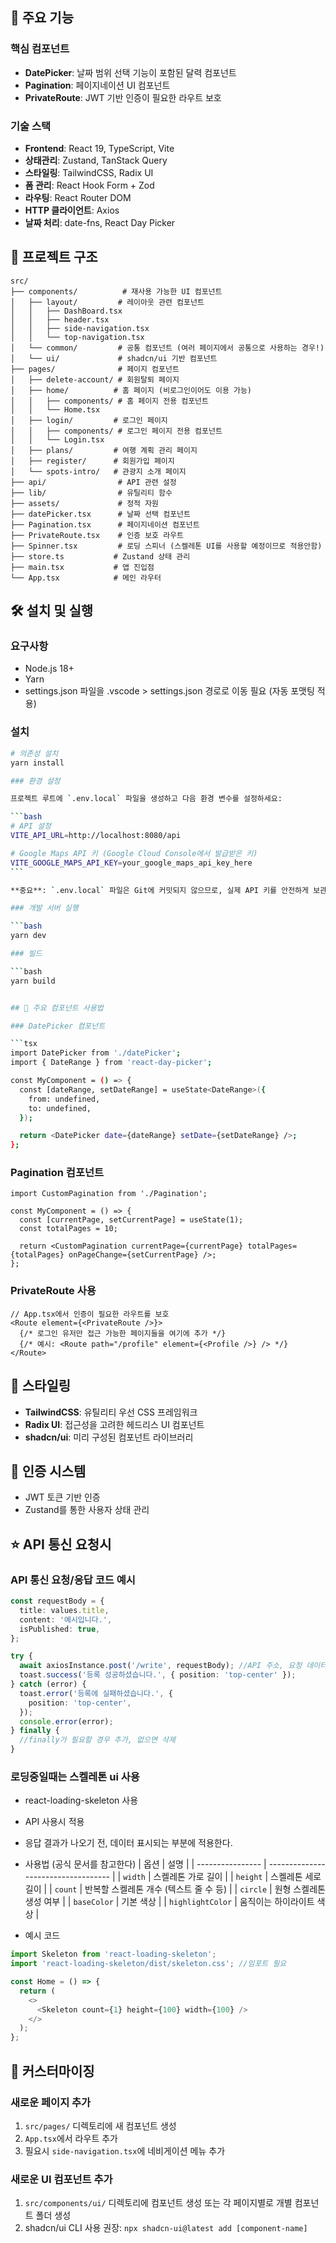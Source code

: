 ## 🚀 주요 기능

### 핵심 컴포넌트

- **DatePicker**: 날짜 범위 선택 기능이 포함된 달력 컴포넌트
- **Pagination**: 페이지네이션 UI 컴포넌트
- **PrivateRoute**: JWT 기반 인증이 필요한 라우트 보호

### 기술 스택

- **Frontend**: React 19, TypeScript, Vite
- **상태관리**: Zustand, TanStack Query
- **스타일링**: TailwindCSS, Radix UI
- **폼 관리**: React Hook Form + Zod
- **라우팅**: React Router DOM
- **HTTP 클라이언트**: Axios
- **날짜 처리**: date-fns, React Day Picker

## 📁 프로젝트 구조

```
src/
├── components/          # 재사용 가능한 UI 컴포넌트
│   ├── layout/         # 레이아웃 관련 컴포넌트
│   │   ├── DashBoard.tsx
│   │   ├── header.tsx
│   │   ├── side-navigation.tsx
│   │   └── top-navigation.tsx
│   └── common/         # 공통 컴포넌트 (여러 페이지에서 공통으로 사용하는 경우!)
│   └── ui/             # shadcn/ui 기반 컴포넌트
├── pages/              # 페이지 컴포넌트
│   ├── delete-account/ # 회원탈퇴 페이지
│   ├── home/          # 홈 페이지 (비로그인이어도 이용 가능)
│   │   ├── components/ # 홈 페이지 전용 컴포넌트
│   │   └── Home.tsx
│   ├── login/         # 로그인 페이지
│   │   ├── components/ # 로그인 페이지 전용 컴포넌트
│   │   └── Login.tsx
│   ├── plans/         # 여행 계획 관리 페이지
│   ├── register/      # 회원가입 페이지
│   └── spots-intro/   # 관광지 소개 페이지
├── api/                # API 관련 설정
├── lib/                # 유틸리티 함수
├── assets/             # 정적 자원
├── datePicker.tsx      # 날짜 선택 컴포넌트
├── Pagination.tsx      # 페이지네이션 컴포넌트
├── PrivateRoute.tsx    # 인증 보호 라우트
├── Spinner.tsx         # 로딩 스피너 (스켈레톤 UI를 사용할 예정이므로 적용안함)
├── store.ts           # Zustand 상태 관리
├── main.tsx           # 앱 진입점
└── App.tsx            # 메인 라우터
```

## 🛠 설치 및 실행

### 요구사항

- Node.js 18+
- Yarn
- settings.json 파일을 .vscode > settings.json 경로로 이동 필요 (자동 포맷팅 적용)

### 설치

````bash
# 의존성 설치
yarn install

### 환경 설정

프로젝트 루트에 `.env.local` 파일을 생성하고 다음 환경 변수를 설정하세요:

```bash
# API 설정
VITE_API_URL=http://localhost:8080/api

# Google Maps API 키 (Google Cloud Console에서 발급받은 키)
VITE_GOOGLE_MAPS_API_KEY=your_google_maps_api_key_here
```

**중요**: `.env.local` 파일은 Git에 커밋되지 않으므로, 실제 API 키를 안전하게 보관할 수 있음.

### 개발 서버 실행

```bash
yarn dev

### 빌드

```bash
yarn build


## 🔧 주요 컴포넌트 사용법

### DatePicker 컴포넌트

```tsx
import DatePicker from './datePicker';
import { DateRange } from 'react-day-picker';

const MyComponent = () => {
  const [dateRange, setDateRange] = useState<DateRange>({
    from: undefined,
    to: undefined,
  });

  return <DatePicker date={dateRange} setDate={setDateRange} />;
};
````

### Pagination 컴포넌트

```tsx
import CustomPagination from './Pagination';

const MyComponent = () => {
  const [currentPage, setCurrentPage] = useState(1);
  const totalPages = 10;

  return <CustomPagination currentPage={currentPage} totalPages={totalPages} onPageChange={setCurrentPage} />;
};
```

### PrivateRoute 사용

```tsx
// App.tsx에서 인증이 필요한 라우트를 보호
<Route element={<PrivateRoute />}>
  {/* 로그인 유저만 접근 가능한 페이지들을 여기에 추가 */}
  {/* 예시: <Route path="/profile" element={<Profile />} /> */}
</Route>
```

## 🎨 스타일링

- **TailwindCSS**: 유틸리티 우선 CSS 프레임워크
- **Radix UI**: 접근성을 고려한 헤드리스 UI 컴포넌트
- **shadcn/ui**: 미리 구성된 컴포넌트 라이브러리

## 🔐 인증 시스템

- JWT 토큰 기반 인증
- Zustand를 통한 사용자 상태 관리

## ⭐ API 통신 요청시

### API 통신 요청/응답 코드 예시

```ts
const requestBody = {
  title: values.title,
  content: '예시입니다.',
  isPublished: true,
};

try {
  await axiosInstance.post('/write', requestBody); //API 주소, 요청 데이터
  toast.success('등록 성공하셨습니다.', { position: 'top-center' });
} catch (error) {
  toast.error('등록에 실패하셨습니다.', {
    position: 'top-center',
  });
  console.error(error);
} finally {
  //finally가 필요할 경우 추가, 없으면 삭제
}
```

### 로딩중일때는 스켈레톤 ui 사용

- react-loading-skeleton 사용
- API 사용시 적용
- 응답 결과가 나오기 전, 데이터 표시되는 부분에 적용한다.
- 사용법 (공식 문서를 참고한다)
  | 옵션 | 설명 |
  | ---------------- | ----------------------------------- |
  | `width` | 스켈레톤 가로 길이 |
  | `height` | 스켈레톤 세로 길이 |
  | `count` | 반복할 스켈레톤 개수 (텍스트 줄 수 등) |
  | `circle` | 원형 스켈레톤 생성 여부 |
  | `baseColor` | 기본 색상 |
  | `highlightColor` | 움직이는 하이라이트 색상 |

- 예시 코드

```ts
import Skeleton from 'react-loading-skeleton';
import 'react-loading-skeleton/dist/skeleton.css'; //임포트 필요

const Home = () => {
  return (
    <>
      <Skeleton count={1} height={100} width={100} />
    </>
  );
};
```

## 📝 커스터마이징

### 새로운 페이지 추가

1. `src/pages/` 디렉토리에 새 컴포넌트 생성
2. `App.tsx`에서 라우트 추가
3. 필요시 `side-navigation.tsx`에 네비게이션 메뉴 추가

### 새로운 UI 컴포넌트 추가

1. `src/components/ui/` 디렉토리에 컴포넌트 생성 또는 각 페이지별로 개별 컴포넌트 폴더 생성
2. shadcn/ui CLI 사용 권장: `npx shadcn-ui@latest add [component-name]`
